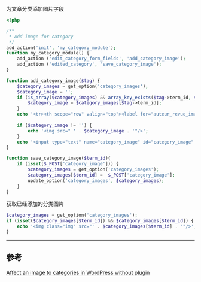 <!-- title:WordPress 为文章分类添加图片 -->
<!-- keywords:WordPress -->

为文章分类添加图片字段

```php
<?php

/**
 * Add image for category
 */
add_action('init', 'my_category_module');
function my_category_module() {
	add_action ('edit_category_form_fields', 'add_category_image');
	add_action ('edited_category', 'save_category_image');
}

function add_category_image($tag) {
	$category_images = get_option('category_images');
	$category_image = '';
	if (is_array($category_images) && array_key_exists($tag->term_id, $category_images)) {
		$category_image = $category_images[$tag->term_id];
	}
	echo '<tr><th scope="row" valign="top"><label for="auteur_revue_image">Image</label></th><td>';
	
	if ($category_image != '') {
		echo '<img src=" ' . $category_image . '"/>';
	}
	echo '<input type="text" name="category_image" id="category_image" size="40" value="' . $category_image . '"/><p class="description">Image url.</p></td></tr>';
}

function save_category_image($term_id){
	if (isset($_POST['category_image'])) {
		$category_images = get_option('category_images');
		$category_images[$term_id] =  $_POST['category_image'];
		update_option('category_images', $category_images);
	}
}

```

获取已经添加的分类图片

```php
$category_images = get_option('category_images');
if (isset($category_images[$term_id]) && $category_images[$term_id]) {
	echo '<img class="img" src="' . $category_images[$term_id] . '"/>';
}
```

---

## 参考

[Affect an image to categories in WordPress without plugin](http://www.blogprocess.com/affect-an-image-to-categories-in-wordpress-without-plugin/)
